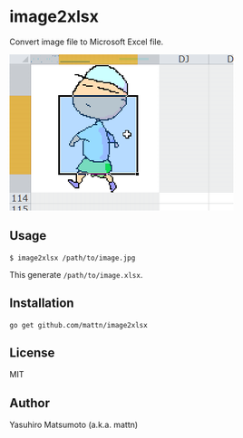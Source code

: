 # image2xlsx

Convert image file to Microsoft Excel file.

![image2xlsx](screenshot.png)

## Usage

```
$ image2xlsx /path/to/image.jpg
```

This generate `/path/to/image.xlsx`.

## Installation

```
go get github.com/mattn/image2xlsx
```

## License

MIT

## Author

Yasuhiro Matsumoto (a.k.a. mattn)
